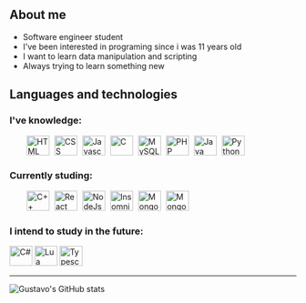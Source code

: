 ## About me
- Software engineer student
- I've been interested in programing since i was 11 years old
- I want to learn data manipulation and scripting
- Always trying to learn something new

## Languages and technologies

### I've knowledge:
<div style="word-spacing: 5px; margin-left:30px;">
    <img style="height: 35px; width: 40px;" title="HTML" src="https://cdn.jsdelivr.net/gh/devicons/devicon@latest/icons/html5/html5-original.svg" />   <!-- Html5 -->    
    <img style="height: 35px; width: 40px;" title="CSS" src="https://cdn.jsdelivr.net/gh/devicons/devicon@latest/icons/css3/css3-original.svg" />   <!-- Css3 -->      
    <img style="height: 35px; width: 40px;" title="Javascript" src="https://cdn.jsdelivr.net/gh/devicons/devicon@latest/icons/javascript/javascript-original.svg" />   <!-- Javascript -->
    <img style="height: 35px; width: 40px;" title="C" src="https://cdn.jsdelivr.net/gh/devicons/devicon@latest/icons/c/c-original.svg" />   <!-- C -->     
    <img style="height: 35px; width: 40px;" title="MySQL" src="https://cdn.jsdelivr.net/gh/devicons/devicon@latest/icons/mysql/mysql-original.svg" />   <!-- MySQL -->     
    <img style="height: 35px; width: 40px;" title="PHP" src="https://cdn.jsdelivr.net/gh/devicons/devicon@latest/icons/php/php-original.svg" />   <!-- PHP -->    
    <img style="height: 35px; width: 40px;" title="Java" src="https://cdn.jsdelivr.net/gh/devicons/devicon@latest/icons/java/java-original.svg" />   <!-- Java -->  
    <img style="height: 35px; width: 40px;" title="Python" src="https://cdn.jsdelivr.net/gh/devicons/devicon@latest/icons/python/python-original.svg" />   <!-- Python -->
</div>

### Currently studing:

<div style="word-spacing: 5px; margin-left:30px;">
    <img style="height: 35px; width: 40px;" title="C++" src="https://cdn.jsdelivr.net/gh/devicons/devicon@latest/icons/cplusplus/cplusplus-original.svg" />   <!-- C++ -->    
    <img style="height: 35px; width: 40px;" title="React" src="https://cdn.jsdelivr.net/gh/devicons/devicon@latest/icons/react/react-original.svg" />   <!-- React -->
    <img style="height: 35px; width: 40px;" title="NodeJs" src="https://cdn.jsdelivr.net/gh/devicons/devicon@latest/icons/nodejs/nodejs-original.svg" />   <!-- NodeJs -->
    <img style="height: 35px; width: 40px;" title="Insomnia" src="https://cdn.jsdelivr.net/gh/devicons/devicon@latest/icons/insomnia/insomnia-original.svg" />   <!-- Insomnia -->
    <img style="height: 35px; width: 40px;" title="MongoDB" src="https://cdn.jsdelivr.net/gh/devicons/devicon@latest/icons/mongodb/mongodb-original.svg" />   <!-- Mongodb --> 
    <img style="height: 35px; width: 40px;" title="Mongoose" src="https://cdn.jsdelivr.net/gh/devicons/devicon@latest/icons/mongoose/mongoose-original.svg" />    <!-- Mongoose -->    
</div>

### I intend to study in the future:

<div>
    <img style="height: 35px; width: 40px;" title="C#" src="https://cdn.jsdelivr.net/gh/devicons/devicon@latest/icons/csharp/csharp-original.svg" />   <!-- C# -->    
    <img style="height: 35px; width: 40px;" title="Lua" src="https://cdn.jsdelivr.net/gh/devicons/devicon@latest/icons/lua/lua-original.svg" />   <!-- Lua -->
    <img style="height: 35px; width: 40px;"  title="Typescript" src="https://cdn.jsdelivr.net/gh/devicons/devicon@latest/icons/typescript/typescript-original.svg" />   <!-- Typescript --> 
</div>
<hr>

![Gustavo's GitHub stats](https://github-readme-stats.vercel.app/api?username=gustawalk&show_icons=true&theme=transparent)
